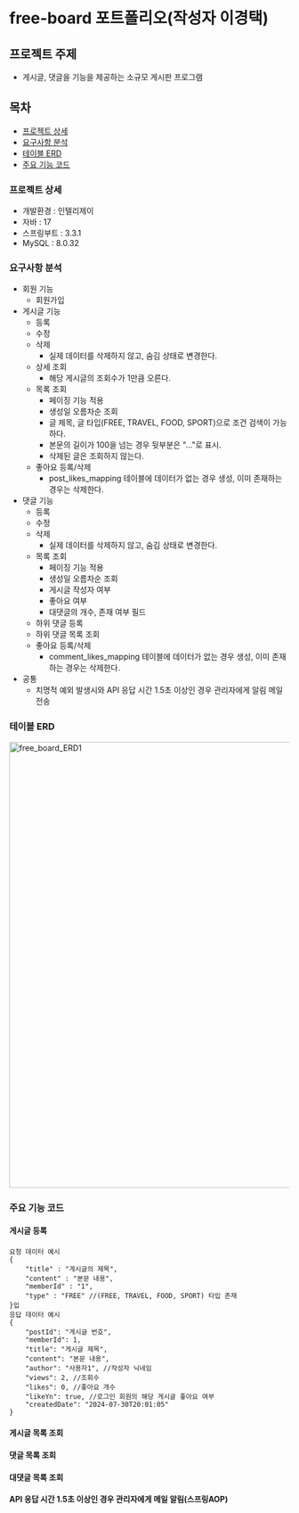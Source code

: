 # free-board 포트폴리오(작성자 이경택)
## 프로젝트 주제
- 게시글, 댓글을 기능을 제공하는 소규모 게시판 프로그램

## 목차
- [프로젝트 상세](#프로젝트-상석세)
- [요구사항 분석](#요구사항-분석)
- [테이블 ERD](#테이블-ERD)
- [주요 기능 코드](#주요-기능-코드)

### 프로젝트 상세
- 개발환경 : 인텔리제이
- 자바 : 17
- 스프링부트 : 3.3.1
- MySQL : 8.0.32

### 요구사항 분석
- 회원 기능
  - 회원가입
- 게시글 기능
  - 등록
  - 수정
  - 삭제
    - 실제 데이터를 삭제하지 않고, 숨김 상태로 변경한다.
  - 상세 조회
    - 해당 게시글의 조회수가 1만큼 오른다.
  - 목록 조회
    - 페이징 기능 적용
    - 생성일 오름차순 조회
    - 글 제목, 글 타입(FREE, TRAVEL, FOOD, SPORT)으로 조건 검색이 가능하다.
    - 본문의 길이가 100을 넘는 경우 뒷부분은 "..."로 표시.
    - 삭제된 글은 조회하지 않는다.
  - 좋아요 등록/삭제
    - post_likes_mapping 테이블에 데이터가 없는 경우 생성, 이미 존재하는 경우는 삭제한다. 
- 댓글 기능
  - 등록
  - 수정
  - 삭제
    - 실제 데이터를 삭제하지 않고, 숨김 상태로 변경한다.
  - 목록 조회
    - 페이징 기능 적용
    - 생성일 오름차순 조회
    - 게시글 작성자 여부
    - 좋아요 여부
    - 대댓글의 개수, 존재 여부 필드
  - 하위 댓글 등록
  - 하위 댓글 목록 조회
  - 좋아요 등록/삭제
    - comment_likes_mapping 테이블에 데이터가 없는 경우 생성, 이미 존재하는 경우는 삭제한다.
- 공통
  - 치명적 예외 발생시와 API 응답 시간 1.5초 이상인 경우 관리자에게 알림 메일 전송

### 테이블 ERD
<img width="800" alt="free_board_ERD1" src="https://github.com/user-attachments/assets/b9e27313-f564-49a3-9d3d-edf89bbe6013">

### 주요 기능 코드
#### 게시글 등록
```
요청 데이터 예시
{
    "title" : "게시글의 제목",
    "content" : "본문 내용",
    "memberId" : "1",
    "type" : "FREE" //(FREE, TRAVEL, FOOD, SPORT) 타입 존재
}입
응답 데이터 예시
{
    "postId": "게시글 번호",
    "memberId": 1,
    "title": "게시글 제목",
    "content": "본문 내용",
    "author": "사용자1", //작성자 닉네임
    "views": 2, //조회수
    "likes": 0, //좋아요 개수
    "likeYn": true, //로그인 회원의 해당 게시글 좋아요 여부
    "createdDate": "2024-07-30T20:01:05"
}
```
#### 게시글 목록 조회
#### 댓글 목록 조회
#### 대댓글 목록 조회
#### API 응답 시간 1.5초 이상인 경우 관리자에게 메일 알림(스프링AOP)
